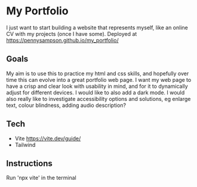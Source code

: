 # My Portfolio
I just want to start building a website that represents myself, like an online CV with my projects (once I have some).
Deployed at https://pennysampson.github.io/my_portfolio/
## Goals
My aim is to use this to practice my html and css skills, and hopefully over time this can evolve into a great portfolio web page.
I want my web page to have a crisp and clear look with usability in mind, and for it to dynamically adjust for different devices.
I would like to also add a dark mode.
I would also really like to investigate accessibility options and solutions, eg enlarge text, colour blindness, adding audio description?

## Tech

 - Vite
   https://vite.dev/guide/
 - Tailwind

## Instructions
Run 'npx vite' in the terminal
